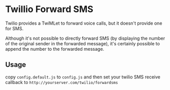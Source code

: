 Twillio Forward SMS
===

Twilio provides a TwiMLet to forward voice calls,
but it doesn't provide one for SMS.

Although it's not possible to directly forward SMS
(by displaying the number of the original sender
in the forwarded message),
it's certainly possible to append the number to the
forwarded message.

## Usage

copy `config.default.js` to `config.js`
and then set your twilio SMS receive callback to
`http://yourserver.com/twilio/forwardsms`
